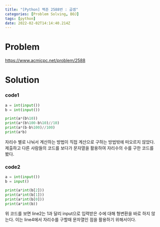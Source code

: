 ```yaml
---
title: "[Python] 백준 2588번 : 곱셈"
categories: [Problem Solving, BOJ]
tags: [python]
date: 2022-02-02T14:14:40.214Z
---
```

# Problem
<https://www.acmicpc.net/problem/2588>

# Solution

### code1
```python
a = int(input())
b = int(input())

print(a*(b%10))
print(a*(b%100-b%10)//10)
print(a*(b-b%100)//100)
print(a*b)
```
자리수 별로 나눠서 계산하는 방법이 직접 계산으로 구하는 방법밖에 떠오르지 않았다.
제출하고 다른 사람들의 코드를 보다가 문자열을 활용하여 자리수의 수를 구한 코드를 봤다.

### code2
```py
a = int(input())
b = input()

print(a*int(b[2]))
print(a*int(b[1]))
print(a*int(b[0]))
print(a*int(b))
```
위 코드를 보면 line2는 1과 달리 input으로 입력받은 수에 대해 형변환을 바로 하지 않는다. 이는 line4에서 자리수를 구할때 문자열인 점을 활용하기 위해서이다.